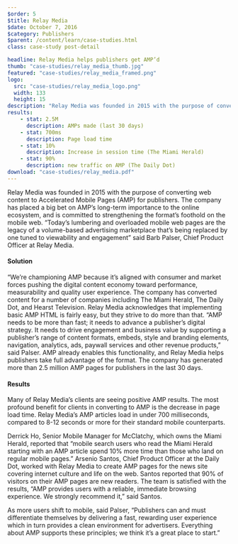 ```yaml
---
$order: 5
$title: Relay Media
$date: October 7, 2016
$category: Publishers
$parent: /content/learn/case-studies.html
class: case-study post-detail

headline: Relay Media helps publishers get AMP’d
thumb: "case-studies/relay_media_thumb.jpg"
featured: "case-studies/relay_media_framed.png"
logo:
  src: "case-studies/relay_media_logo.png"
  width: 133
  height: 15
description: "Relay Media was founded in 2015 with the purpose of converting web content to Accelerated Mobile Pages (AMP) for publishers. The company has placed a big bet on AMP’s long-term importance to the online ecosystem, and is committed to strengthening the format’s foothold on the mobile web."
results:
    - stat: 2.5M
      description: AMPs made (last 30 days)
    - stat: 700ms
      description: Page load time
    - stat: 10%
      description: Increase in session time (The Miami Herald)
    - stat: 90%
      description: new traffic on AMP (The Daily Dot)
download: "case-studies/relay_media.pdf"
---
```


<div class="img-right">
    <amp-img width="800" height="1371" layout="responsive" src="/static/img/case-studies/relay_media_framed.png"></amp-img>
</div>

Relay Media was founded in 2015 with the purpose of converting web content to Accelerated Mobile Pages (AMP) for publishers. The company has placed a big bet on AMP’s long-term importance to the online ecosystem, and is committed to strengthening the format’s foothold on the mobile web. “Today’s lumbering and overloaded mobile web pages are the legacy of a volume-based advertising marketplace that’s being replaced by one tuned to viewability and engagement” said Barb Palser, Chief Product Officer at Relay Media.

#### Solution

“We’re championing AMP because it’s aligned with consumer and market forces pushing the digital content economy toward performance, measurability and quality user experience. The company has converted content for a number of companies including The Miami Herald, The Daily Dot, and Hearst Television. Relay Media acknowledges that implementing basic AMP HTML is fairly easy, but they strive to do more than that. “AMP needs to be more than fast; it needs to advance a publisher’s digital strategy.  It needs to drive engagement and business value by supporting a publisher’s range of content formats, embeds, style and branding elements, navigation, analytics, ads, paywall services and other revenue products,” said Palser. AMP already enables this functionality, and Relay Media helps publishers take full advantage of the format. The company has generated more than 2.5 million AMP pages for publishers in the last 30 days.

#### Results

<div class="img-left">
    <amp-img width="800" height="1371" layout="responsive" src="/static/img/case-studies/relay_media_framed2.png"></amp-img>
</div>

Many of Relay Media’s clients are seeing positive AMP results. The most profound benefit for clients in converting to AMP is the decrease in page load time. Relay Media’s AMP articles load in under 700 milliseconds, compared to 8-12 seconds or more for their standard mobile counterparts.

Derrick Ho, Senior Mobile Manager for McClatchy, which owns the Miami Herald, reported that “mobile search users who read the Miami Herald starting with an AMP article spend 10% more time than those who land on regular mobile pages.” Arsenio Santos, Chief Product Officer at the Daily Dot, worked with Relay Media to create AMP pages for the news site covering internet culture and life on the web. Santos reported that 90% of visitors on their AMP pages are new readers. The team is satisfied with the results, “AMP provides users with a reliable, immediate browsing experience. We strongly recommend it,” said Santos.

As more users shift to mobile, said Palser, “Publishers can and must differentiate themselves by delivering a fast, rewarding user experience which in turn provides a clean environment for advertisers.  Everything about AMP supports these principles; we think it’s a great place to start.”
